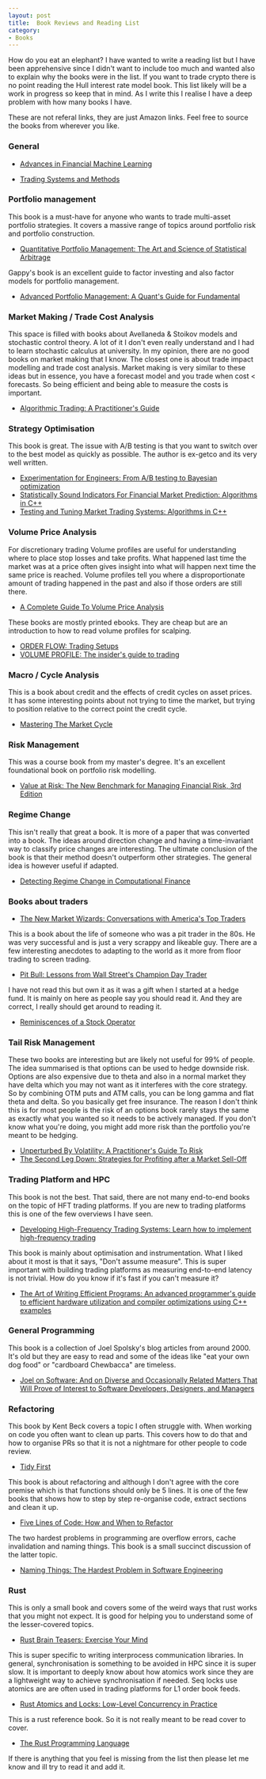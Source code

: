 ```yaml
---
layout: post
title:  Book Reviews and Reading List
category:
- Books
---
```


How do you eat an elephant? I have wanted to write a reading list but I have been apprehensive since I didn't want to include too much and wanted also to explain why the books were in the list. 
If you want to trade crypto there is no point reading the Hull interest rate model book. This list likely will be a work in progress so keep that in mind.
As I write this I realise I have a deep problem with how many books I have.

These are not referal links, they are just Amazon links. Feel free to source the books from wherever you like. 

### General 

* [Advances in Financial Machine Learning](https://a.co/d/iatgtIp)

* [Trading Systems and Methods](https://a.co/d/4w2G4hk)

### Portfolio management

This book is a must-have for anyone who wants to trade multi-asset portfolio strategies. It covers a massive range of topics around portfolio risk and portfolio construction.

* [Quantitative Portfolio Management: The Art and Science of Statistical Arbitrage](https://a.co/d/cyOnB1B)

Gappy's book is an excellent guide to factor investing and also factor models for portfolio management. 

* [Advanced Portfolio Management: A Quant's Guide for Fundamental](https://a.co/d/dLmS1oY)

### Market Making / Trade Cost Analysis

This space is filled with books about Avellaneda & Stoikov models and stochastic control theory. A lot of it I don't even really understand and I had to learn stochastic calculus at university. 
In my opinion, there are no good books on market making that I know. The closest one is about trade impact modelling and trade cost analysis.
Market making is very similar to these ideas but in essence, you have a forecast model and you trade when cost < forecasts. So being efficient and being able to measure the costs is important.

* [Algorithmic Trading: A Practitioner's Guide](https://a.co/d/2ss0SuZ)

### Strategy Optimisation

This book is great. The issue with A/B testing is that you want to switch over to the best model as quickly as possible. The author is ex-getco and its very well written.

* [Experimentation for Engineers: From A/B testing to Bayesian optimization](https://a.co/d/gItrgAC)
* [Statistically Sound Indicators For Financial Market Prediction: Algorithms in C++](https://a.co/d/fi2g6TS)
* [Testing and Tuning Market Trading Systems: Algorithms in C++](https://amzn.eu/d/2T57Z9f)

### Volume Price Analysis

For discretionary trading Volume profiles are useful for understanding where to place stop losses and take profits. What happened last time the market was at a price often gives insight into what will happen next time the same price is reached.
Volume profiles tell you where a disproportionate amount of trading happened in the past and also if those orders are still there. 

* [A Complete Guide To Volume Price Analysis](https://a.co/d/1pTnmbg)

These books are mostly printed ebooks. They are cheap but are an introduction to how to read volume profiles for scalping.

* [ORDER FLOW: Trading Setups](https://amzn.eu/d/8n6kjsC)
* [VOLUME PROFILE: The insider's guide to trading](https://amzn.eu/d/jlOuwt8)

### Macro / Cycle Analysis

This is a book about credit and the effects of credit cycles on asset prices.
It has some interesting points about not trying to time the market, but trying to position relative to the correct point the credit cycle.

* [Mastering The Market Cycle](https://amzn.eu/d/94XUJmU)

### Risk Management

This was a course book from my master's degree. It's an excellent foundational book on portfolio risk modelling.

* [Value at Risk: The New Benchmark for Managing Financial Risk, 3rd Edition](https://a.co/d/bzi1VpT)

### Regime Change

This isn't really that great a book. It is more of a paper that was converted into a book.
The ideas around direction change and having a time-invariant way to classify price changes are interesting.
The ultimate conclusion of the book is that their method doesn't outperform other strategies. The general idea is however useful if adapted.

* [Detecting Regime Change in Computational Finance](https://a.co/d/067yKkC)

### Books about traders

* [The New Market Wizards: Conversations with America's Top Traders](https://a.co/d/adiG2Ig)

This is a book about the life of someone who was a pit trader in the 80s. He was very successful and is just a very scrappy and likeable guy. 
There are a few interesting anecdotes to adapting to the world as it more from floor trading to screen trading.

* [Pit Bull: Lessons from Wall Street's Champion Day Trader](https://amzn.eu/d/0MkEmC9)

I have not read this but own it as it was a gift when I started at a hedge fund. It is mainly on here as people say you should read it. 
And they are correct, I really should get around to reading it. 

* [Reminiscences of a Stock Operator](https://amzn.eu/d/ixfco0z)

### Tail Risk Management

These two books are interesting but are likely not useful for 99% of people. The idea summarised is that options can be used to hedge downside risk. 
Options are also expensive due to theta and also in a normal market they have delta which you may not want as it interferes with the core strategy.
So by combining OTM puts and ATM calls, you can be long gamma and flat theta and delta. So you basically get free insurance.
The reason I don't think this is for most people is the risk of an options book rarely stays the same as exactly what you wanted so it needs to be actively managed.
If you don't know what you're doing, you might add more risk than the portfolio you're meant to be hedging.

* [Unperturbed By Volatility: A Practitioner's Guide To Risk](https://a.co/d/3v5cu7w)
* [The Second Leg Down: Strategies for Profiting after a Market Sell-Off](https://a.co/d/28xGfPx)

### Trading Platform and HPC

This book is not the best. That said, there are not many end-to-end books on the topic of HFT trading platforms. 
If you are new to trading platforms this is one of the few overviews I have seen.

* [Developing High-Frequency Trading Systems: Learn how to implement high-frequency trading](https://amzn.eu/d/8saVGdm)

This book is mainly about optimisation and instrumentation. What I liked about it most is that it says, "Don't assume measure". 
This is super important with building trading platforms as measuring end-to-end latency is not trivial. 
How do you know if it's fast if you can't measure it?

* [The Art of Writing Efficient Programs: An advanced programmer's guide to efficient hardware utilization and compiler optimizations using C++ examples](https://amzn.eu/d/8LlVD3W)

### General Programming

This book is a collection of Joel Spolsky's blog articles from around 2000. It's old but they are easy to read and some of the ideas like "eat your own dog food" or "cardboard Chewbacca" are timeless.

* [Joel on Software: And on Diverse and Occasionally Related Matters That Will Prove of Interest to Software Developers, Designers, and Managers](https://amzn.eu/d/beXU6rE)

### Refactoring

This book by Kent Beck covers a topic I often struggle with. When working on code you often want to clean up parts. 
This covers how to do that and how to organise PRs so that it is not a nightmare for other people to code review.

* [Tidy First](https://amzn.eu/d/6VzK0ml)

This book is about refactoring and although I don't agree with the core premise which is that functions should only be 5 lines. 
It is one of the few books that shows how to step by step re-organise code, extract sections and clean it up.

* [Five Lines of Code: How and When to Refactor](https://amzn.eu/d/bemylwD)

The two hardest problems in programming are overflow errors, cache invalidation and naming things.
This book is a small succinct discussion of the latter topic.

* [Naming Things: The Hardest Problem in Software Engineering](https://amzn.eu/d/cvmsIXP)
  
### Rust

This is only a small book and covers some of the weird ways that rust works that you might not expect. 
It is good for helping you to understand some of the lesser-covered topics.

* [Rust Brain Teasers: Exercise Your Mind](https://amzn.eu/d/dDHDIbj)

This is super specific to writing interprocess communication libraries. In general, synchronisation is something to be avoided in HPC since it is super slow.
It is important to deeply know about how atomics work since they are a lightweight way to achieve synchronisation if needed. 
Seq locks use atomics are are often used in trading platforms for L1 order book feeds.

* [Rust Atomics and Locks: Low-Level Concurrency in Practice](https://amzn.eu/d/jeSGmM6)

This is a rust reference book. So it is not really meant to be read cover to cover.

* [The Rust Programming Language](https://amzn.eu/d/5iQDjWL)



If there is anything that you feel is missing from the list then please let me know and ill try to read it and add it. 
